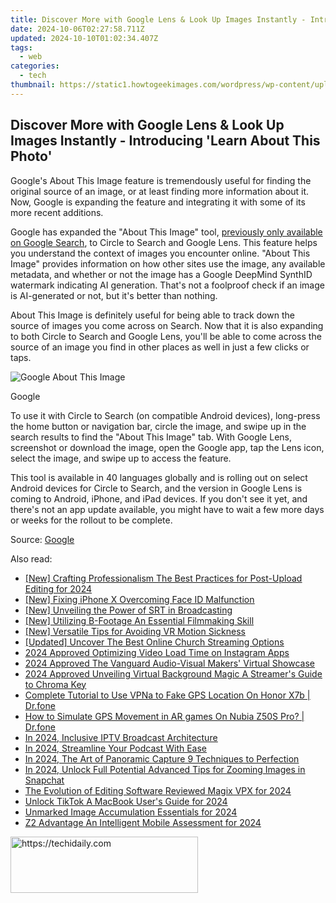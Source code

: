 ```yaml
---
title: Discover More with Google Lens & Look Up Images Instantly - Introducing 'Learn About This Photo'
date: 2024-10-06T02:27:58.711Z
updated: 2024-10-10T01:02:34.407Z
tags:
  - web
categories:
  - tech
thumbnail: https://static1.howtogeekimages.com/wordpress/wp-content/uploads/wm/2024/07/flip-6-circle-to-search-ai.jpg
---
```


## Discover More with Google Lens & Look Up Images Instantly - Introducing 'Learn About This Photo'

Google's About This Image feature is tremendously useful for finding the original source of an image, or at least finding more information about it. Now, Google is expanding the feature and integrating it with some of its more recent additions.

 Google has expanded the "About This Image" tool, [previously only available on Google Search](https://extra-support.techidaily.com/fixing-the-silent-game-solving-roblox-audio-problems-on-windows-11-and-10/), to Circle to Search and Google Lens. This feature helps you understand the context of images you encounter online. "About This Image" provides information on how other sites use the image, any available metadata, and whether or not the image has a Google DeepMind SynthID watermark indicating AI generation. That's not a foolproof check if an image is AI-generated or not, but it's better than nothing.

 About This Image is definitely useful for being able to track down the source of images you come across on Search. Now that it is also expanding to both Circle to Search and Google Lens, you'll be able to come across the source of an image you find in other places as well in just a few clicks or taps.

![Google About This Image](https://static1.howtogeekimages.com/wordpress/wp-content/uploads/2024/07/google-about-this-image.jpg) 

Google 

 To use it with Circle to Search (on compatible Android devices), long-press the home button or navigation bar, circle the image, and swipe up in the search results to find the "About This Image" tab. With Google Lens, screenshot or download the image, open the Google app, tap the Lens icon, select the image, and swipe up to access the feature.

 This tool is available in 40 languages globally and is rolling out on select Android devices for Circle to Search, and the version in Google Lens is coming to Android, iPhone, and iPad devices. If you don't see it yet, and there's not an app update available, you might have to wait a few more days or weeks for the rollout to be complete.

 Source: [Google](https://blog.google/products/search/google-about-this-image-update-july-2024/)

<ins class="adsbygoogle"
     style="display:block"
     data-ad-format="autorelaxed"
     data-ad-client="ca-pub-7571918770474297"
     data-ad-slot="1223367746"></ins>

<ins class="adsbygoogle"
     style="display:block"
     data-ad-client="ca-pub-7571918770474297"
     data-ad-slot="8358498916"
     data-ad-format="auto"
     data-full-width-responsive="true"></ins>

<span class="atpl-alsoreadstyle">Also read:</span>
<div><ul>
<li><a href="https://facebook-video-footage.techidaily.com/new-crafting-professionalism-the-best-practices-for-post-upload-editing-for-2024/"><u>[New] Crafting Professionalism The Best Practices for Post-Upload Editing for 2024</u></a></li>
<li><a href="https://fox-access.techidaily.com/new-fixing-iphone-x-overcoming-face-id-malfunction/"><u>[New] Fixing iPhone X Overcoming Face ID Malfunction</u></a></li>
<li><a href="https://some-skills.techidaily.com/new-unveiling-the-power-of-srt-in-broadcasting/"><u>[New] Unveiling the Power of SRT in Broadcasting</u></a></li>
<li><a href="https://article-helps.techidaily.com/new-utilizing-b-footage-an-essential-filmmaking-skill/"><u>[New] Utilizing B-Footage An Essential Filmmaking Skill</u></a></li>
<li><a href="https://some-skills.techidaily.com/new-versatile-tips-for-avoiding-vr-motion-sickness/"><u>[New] Versatile Tips for Avoiding VR Motion Sickness</u></a></li>
<li><a href="https://some-skills.techidaily.com/updated-uncover-the-best-online-church-streaming-options/"><u>[Updated] Uncover The Best Online Church Streaming Options</u></a></li>
<li><a href="https://instagram-videos.techidaily.com/2024-approved-optimizing-video-load-time-on-instagram-apps/"><u>2024 Approved Optimizing Video Load Time on Instagram Apps</u></a></li>
<li><a href="https://some-skills.techidaily.com/2024-approved-the-vanguard-audio-visual-makers-virtual-showcase/"><u>2024 Approved The Vanguard Audio-Visual Makers' Virtual Showcase</u></a></li>
<li><a href="https://some-skills.techidaily.com/2024-approved-unveiling-virtual-background-magic-a-streamers-guide-to-chroma-key/"><u>2024 Approved Unveiling Virtual Background Magic A Streamer's Guide to Chroma Key</u></a></li>
<li><a href="https://fake-location.techidaily.com/complete-tutorial-to-use-vpna-to-fake-gps-location-on-honor-x7b-drfone-by-drfone-virtual-android/"><u>Complete Tutorial to Use VPNa to Fake GPS Location On Honor X7b | Dr.fone</u></a></li>
<li><a href="https://fake-location.techidaily.com/how-to-simulate-gps-movement-in-ar-games-on-nubia-z50s-pro-drfone-by-drfone-virtual-android/"><u>How to Simulate GPS Movement in AR games On Nubia Z50S Pro? | Dr.fone</u></a></li>
<li><a href="https://video-capture.techidaily.com/in-2024-inclusive-iptv-broadcast-architecture/"><u>In 2024, Inclusive IPTV Broadcast Architecture</u></a></li>
<li><a href="https://some-skills.techidaily.com/in-2024-streamline-your-podcast-with-ease/"><u>In 2024, Streamline Your Podcast With Ease</u></a></li>
<li><a href="https://vp-tips.techidaily.com/in-2024-the-art-of-panoramic-capture-9-techniques-to-perfection/"><u>In 2024, The Art of Panoramic Capture 9 Techniques to Perfection</u></a></li>
<li><a href="https://some-skills.techidaily.com/in-2024-unlock-full-potential-advanced-tips-for-zooming-images-in-snapchat/"><u>In 2024, Unlock Full Potential Advanced Tips for Zooming Images in Snapchat</u></a></li>
<li><a href="https://some-skills.techidaily.com/the-evolution-of-editing-software-reviewed-magix-vpx-for-2024/"><u>The Evolution of Editing Software Reviewed Magix VPX for 2024</u></a></li>
<li><a href="https://tiktok-clips.techidaily.com/unlock-tiktok-a-macbook-users-guide-for-2024/"><u>Unlock TikTok A MacBook User's Guide for 2024</u></a></li>
<li><a href="https://some-skills.techidaily.com/unmarked-image-accumulation-essentials-for-2024/"><u>Unmarked Image Accumulation Essentials for 2024</u></a></li>
<li><a href="https://fox-helps.techidaily.com/z2-advantage-an-intelligent-mobile-assessment-for-2024/"><u>Z2 Advantage An Intelligent Mobile Assessment for 2024</u></a></li>
</ul></div>

<!-- affiliate ads begin -->
<a href="https://aligracehair.sjv.io/c/5597632/2047361/19272" target="_top" id="2047361">
  <img src="//a.impactradius-go.com/display-ad/19272-2047361" border="0" alt="https://techidaily.com" width="300" height="90"/>
</a>
<img height="0" width="0" src="https://aligracehair.sjv.io/i/5597632/2047361/19272" style="position:absolute;visibility:hidden;" border="0" />
<!-- affiliate ads end -->

